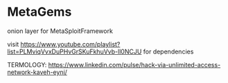 # MetaGems
onion layer for MetaSploitFramework

visit https://www.youtube.com/playlist?list=PLMviqVvxDuPHvGrSKuFkhuVvb-ll0NCJU for dependencies

TERMOLOGY:
https://www.linkedin.com/pulse/hack-via-unlimited-access-network-kaveh-eyni/
